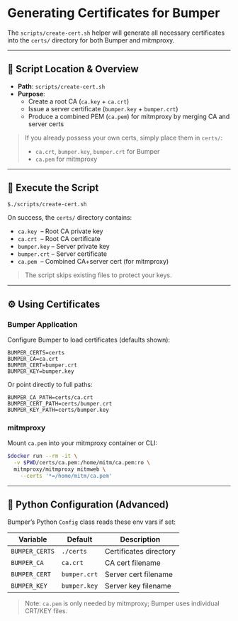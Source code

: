 # Generating Certificates for Bumper

The `scripts/create-cert.sh` helper will generate all necessary certificates into the `certs/` directory for both Bumper and mitmproxy.

---

## 📂 Script Location & Overview

-   **Path**: `scripts/create-cert.sh`
-   **Purpose**:
    -   Create a root CA (`ca.key` + `ca.crt`)
    -   Issue a server certificate (`bumper.key` + `bumper.crt`)
    -   Produce a combined PEM (`ca.pem`) for mitmproxy by merging CA and server certs

> If you already possess your own certs, simply place them in `certs/`:
>
> -   `ca.crt`, `bumper.key`, `bumper.crt` for Bumper
> -   `ca.pem` for mitmproxy

---

## 🚀 Execute the Script

```sh
$./scripts/create-cert.sh
```

On success, the `certs/` directory contains:

-   `ca.key`  – Root CA private key
-   `ca.crt`  – Root CA certificate
-   `bumper.key` – Server private key
-   `bumper.crt` – Server certificate
-   `ca.pem`  – Combined CA+server cert (for mitmproxy)

> The script skips existing files to protect your keys.

---

## ⚙️ Using Certificates

### Bumper Application

Configure Bumper to load certificates (defaults shown):

```env
BUMPER_CERTS=certs
BUMPER_CA=ca.crt
BUMPER_CERT=bumper.crt
BUMPER_KEY=bumper.key
```

Or point directly to full paths:

```env
BUMPER_CA_PATH=certs/ca.crt
BUMPER_CERT_PATH=certs/bumper.crt
BUMPER_KEY_PATH=certs/bumper.key
```

### mitmproxy

Mount `ca.pem` into your mitmproxy container or CLI:

```sh
$docker run --rm -it \
  -v $PWD/certs/ca.pem:/home/mitm/ca.pem:ro \
  mitmproxy/mitmproxy mitmweb \
    --certs '*=/home/mitm/ca.pem'
```

---

## 🐍 Python Configuration (Advanced)

Bumper’s Python `Config` class reads these env vars if set:

| Variable       | Default      | Description            |
| -------------- | ------------ | ---------------------- |
| `BUMPER_CERTS` | `./certs`    | Certificates directory |
| `BUMPER_CA`    | `ca.crt`     | CA cert filename       |
| `BUMPER_CERT`  | `bumper.crt` | Server cert filename   |
| `BUMPER_KEY`   | `bumper.key` | Server key filename    |

> Note: `ca.pem` is only needed by mitmproxy; Bumper uses individual CRT/KEY files.
